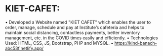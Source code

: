 # KIET-CAFET:

• Developed a Website named "KIET CAFET"
which enables the user to order, manage,
schedule and pay at Institute’s cafeteria and
helps to maintain social distancing, contactless
payments, better inventory management, etc.
in the COVID times easily and efficiently.
• Technologies Used: HTML, CSS, JS, Bootstrap,
PHP and MYSQL.
• https://kind-banach-abc53f.netlify.app/

